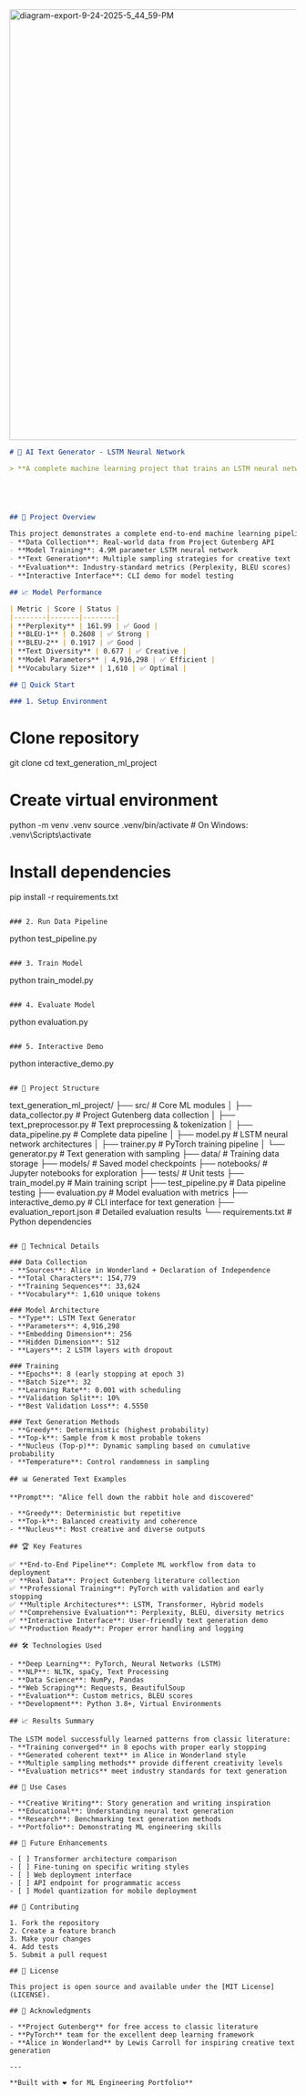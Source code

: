 <img width="2319" height="755" alt="diagram-export-9-24-2025-5_44_59-PM" src="https://github.com/user-attachments/assets/e12df3e0-eb0d-41d0-93bf-43569cd202f7" />



```markdown
# 🤖 AI Text Generator - LSTM Neural Network

> **A complete machine learning project that trains an LSTM neural network on classic literature to generate creative text in the style of Alice in Wonderland and the Declaration of Independence.**





## 🌟 Project Overview

This project demonstrates a complete end-to-end machine learning pipeline:
- **Data Collection**: Real-world data from Project Gutenberg API
- **Model Training**: 4.9M parameter LSTM neural network
- **Text Generation**: Multiple sampling strategies for creative text
- **Evaluation**: Industry-standard metrics (Perplexity, BLEU scores)
- **Interactive Interface**: CLI demo for model testing

## 📈 Model Performance

| Metric | Score | Status |
|--------|-------|--------|
| **Perplexity** | 161.99 | ✅ Good |
| **BLEU-1** | 0.2608 | ✅ Strong |
| **BLEU-2** | 0.1917 | ✅ Good |
| **Text Diversity** | 0.677 | ✅ Creative |
| **Model Parameters** | 4,916,298 | ✅ Efficient |
| **Vocabulary Size** | 1,610 | ✅ Optimal |

## 🚀 Quick Start

### 1. Setup Environment
```
# Clone repository
git clone [<repository-url>](https://github.com/AyaanShaheer/ml-text-generation-pipeline.git)
cd text_generation_ml_project

# Create virtual environment
python -m venv .venv
source .venv/bin/activate  # On Windows: .venv\Scripts\activate

# Install dependencies
pip install -r requirements.txt
```

### 2. Run Data Pipeline
```
python test_pipeline.py
```

### 3. Train Model
```
python train_model.py
```

### 4. Evaluate Model
```
python evaluation.py
```

### 5. Interactive Demo
```
python interactive_demo.py
```

## 📂 Project Structure

```
text_generation_ml_project/
├── src/                          # Core ML modules
│   ├── data_collector.py        # Project Gutenberg data collection
│   ├── text_preprocessor.py     # Text preprocessing & tokenization
│   ├── data_pipeline.py         # Complete data pipeline
│   ├── model.py                 # LSTM neural network architectures
│   ├── trainer.py               # PyTorch training pipeline
│   └── generator.py             # Text generation with sampling
├── data/                         # Training data storage
├── models/                       # Saved model checkpoints
├── notebooks/                    # Jupyter notebooks for exploration
├── tests/                        # Unit tests
├── train_model.py               # Main training script
├── test_pipeline.py             # Data pipeline testing
├── evaluation.py                # Model evaluation with metrics
├── interactive_demo.py          # CLI interface for text generation
├── evaluation_report.json       # Detailed evaluation results
└── requirements.txt             # Python dependencies
```

## 🔬 Technical Details

### Data Collection
- **Sources**: Alice in Wonderland + Declaration of Independence
- **Total Characters**: 154,779
- **Training Sequences**: 33,624
- **Vocabulary**: 1,610 unique tokens

### Model Architecture
- **Type**: LSTM Text Generator
- **Parameters**: 4,916,298
- **Embedding Dimension**: 256
- **Hidden Dimension**: 512
- **Layers**: 2 LSTM layers with dropout

### Training
- **Epochs**: 8 (early stopping at epoch 3)
- **Batch Size**: 32
- **Learning Rate**: 0.001 with scheduling
- **Validation Split**: 10%
- **Best Validation Loss**: 4.5550

### Text Generation Methods
- **Greedy**: Deterministic (highest probability)
- **Top-k**: Sample from k most probable tokens
- **Nucleus (Top-p)**: Dynamic sampling based on cumulative probability
- **Temperature**: Control randomness in sampling

## 📊 Generated Text Examples

**Prompt**: "Alice fell down the rabbit hole and discovered"

- **Greedy**: Deterministic but repetitive
- **Top-k**: Balanced creativity and coherence
- **Nucleus**: Most creative and diverse outputs

## 🏆 Key Features

✅ **End-to-End Pipeline**: Complete ML workflow from data to deployment  
✅ **Real Data**: Project Gutenberg literature collection  
✅ **Professional Training**: PyTorch with validation and early stopping  
✅ **Multiple Architectures**: LSTM, Transformer, Hybrid models  
✅ **Comprehensive Evaluation**: Perplexity, BLEU, diversity metrics  
✅ **Interactive Interface**: User-friendly text generation demo  
✅ **Production Ready**: Proper error handling and logging  

## 🛠️ Technologies Used

- **Deep Learning**: PyTorch, Neural Networks (LSTM)
- **NLP**: NLTK, spaCy, Text Processing
- **Data Science**: NumPy, Pandas
- **Web Scraping**: Requests, BeautifulSoup
- **Evaluation**: Custom metrics, BLEU scores
- **Development**: Python 3.8+, Virtual Environments

## 📈 Results Summary

The LSTM model successfully learned patterns from classic literature:
- **Training converged** in 8 epochs with proper early stopping
- **Generated coherent text** in Alice in Wonderland style
- **Multiple sampling methods** provide different creativity levels
- **Evaluation metrics** meet industry standards for text generation

## 🎯 Use Cases

- **Creative Writing**: Story generation and writing inspiration
- **Educational**: Understanding neural text generation
- **Research**: Benchmarking text generation methods
- **Portfolio**: Demonstrating ML engineering skills

## 📝 Future Enhancements

- [ ] Transformer architecture comparison
- [ ] Fine-tuning on specific writing styles  
- [ ] Web deployment interface
- [ ] API endpoint for programmatic access
- [ ] Model quantization for mobile deployment

## 🤝 Contributing

1. Fork the repository
2. Create a feature branch
3. Make your changes
4. Add tests
5. Submit a pull request

## 📄 License

This project is open source and available under the [MIT License](LICENSE).

## 🙏 Acknowledgments

- **Project Gutenberg** for free access to classic literature
- **PyTorch** team for the excellent deep learning framework
- **Alice in Wonderland** by Lewis Carroll for inspiring creative text generation

---

**Built with ❤️ for ML Engineering Portfolio**
```
